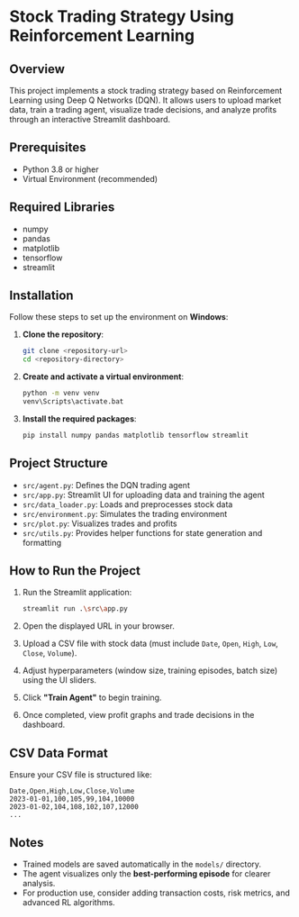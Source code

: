 # Stock Trading Strategy Using Reinforcement Learning

## Overview

This project implements a stock trading strategy based on Reinforcement Learning using Deep Q Networks (DQN). It allows users to upload market data, train a trading agent, visualize trade decisions, and analyze profits through an interactive Streamlit dashboard.

## Prerequisites

* Python 3.8 or higher
* Virtual Environment (recommended)

## Required Libraries

* numpy
* pandas
* matplotlib
* tensorflow
* streamlit

## Installation

Follow these steps to set up the environment on **Windows**:

1. **Clone the repository**:

   ```bash
   git clone <repository-url>
   cd <repository-directory>
   ```

2. **Create and activate a virtual environment**:

   ```bash
   python -m venv venv
   venv\Scripts\activate.bat
   ```

3. **Install the required packages**:

   ```bash
   pip install numpy pandas matplotlib tensorflow streamlit
   ```

## Project Structure

* `src/agent.py`: Defines the DQN trading agent
* `src/app.py`: Streamlit UI for uploading data and training the agent
* `src/data_loader.py`: Loads and preprocesses stock data
* `src/environment.py`: Simulates the trading environment
* `src/plot.py`: Visualizes trades and profits
* `src/utils.py`: Provides helper functions for state generation and formatting

## How to Run the Project

1. Run the Streamlit application:

   ```bash
   streamlit run .\src\app.py
   ```

2. Open the displayed URL in your browser.

3. Upload a CSV file with stock data (must include `Date`, `Open`, `High`, `Low`, `Close`, `Volume`).

4. Adjust hyperparameters (window size, training episodes, batch size) using the UI sliders.

5. Click **"Train Agent"** to begin training.

6. Once completed, view profit graphs and trade decisions in the dashboard.

## CSV Data Format

Ensure your CSV file is structured like:

```
Date,Open,High,Low,Close,Volume
2023-01-01,100,105,99,104,10000
2023-01-02,104,108,102,107,12000
...
```

## Notes

* Trained models are saved automatically in the `models/` directory.
* The agent visualizes only the **best-performing episode** for clearer analysis.
* For production use, consider adding transaction costs, risk metrics, and advanced RL algorithms.
